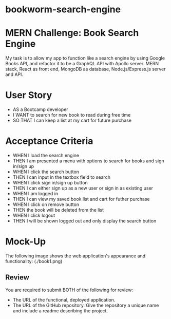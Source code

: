 # bookworm-search-engine

# MERN Challenge: Book Search Engine

My task is to allow my app to function like a search engine by using Google Books API, and refactor it to be a GraphQL API with Apollo server. MERN stack, React as front end, MongoDB as database, Node.js/Express.js server and API.

# User Story

* AS a Bootcamp developer
* I WANT to search for new book to read during free time
* SO THAT I can keep a list at my cart for future purchase

# Acceptance Criteria

* WHEN I load the search engine
* THEN I am presented a menu with options to search for books and sign in/sign up
* WHEN I click the search button
* THEN I can input in the textbox field to search
* WHEN I click sign in/sign up button
* THEN I can either sign up as a new user or sign in as existing user
* WHEN I am logged in 
* THEN I can view my saved book list and cart for futher purchase
* WHEN I click on remove button
* THEN the book will be deleted from the list
* WHEN I click logout
* THEN I will be shown logged out and only display the search button

# Mock-Up

The following image shows the web application's appearance and functionality:
(./book1.png)

## Review

You are required to submit BOTH of the following for review:
* The URL of the functional, deployed application.
* The URL of the GitHub repository. Give the repository a unique name and include a readme describing the project.